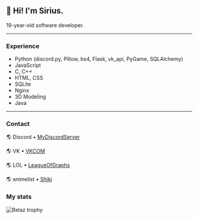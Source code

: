 ## 👋 **Hi! I'm Sirius.**  

19-year-old software developer.

---

### Experience

- Python (discord.py, Pillow, bs4, Flask, vk_api, PyGame, SQLAlchemy)  
- JavaScript
- С, C++
- HTML, CSS  
- SQLite
- Nginx
- 3D Modeling
- Java

---

### Contact


🌎 Discord • [MyDiscordServer](https://discord.gg/RvpgayjGDw)

🌎 VK • [VKCOM](https://vk.com/id594567825)

🌎 LOL • [LeagueOfGraphs](https://www.leagueofgraphs.com/summoner/ru/BelazGOD)

🌎 animelist • [Shiki](https://shikimori.one/NightGod)



### My stats

![Belaz trophy](https://github-profile-trophy.vercel.app/?username=51Sirius)

